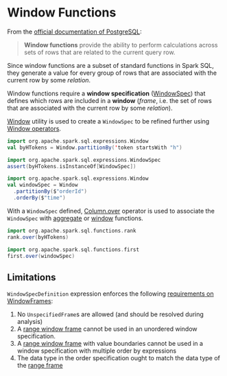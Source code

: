 # Window Functions

From the [official documentation of PostgreSQL](https://www.postgresql.org/docs/14/functions-window.html):

> **Window functions** provide the ability to perform calculations across sets of rows that are related to the current query row.

Since window functions are a subset of standard functions in Spark SQL, they generate a value for every group of rows that are associated with the current row by some _relation_.

Window functions require a **window specification** ([WindowSpec](WindowSpec.md)) that defines which rows are included in a **window** (_frame_, i.e. the set of rows that are associated with the current row by some _relation_).

[Window](Window.md) utility is used to create a `WindowSpec` to be refined further using [Window operators](Window.md#operators).

```scala
import org.apache.spark.sql.expressions.Window
val byHTokens = Window.partitionBy('token startsWith "h")
```

```scala
import org.apache.spark.sql.expressions.WindowSpec
assert(byHTokens.isInstanceOf[WindowSpec])
```

```scala
import org.apache.spark.sql.expressions.Window
val windowSpec = Window
  .partitionBy($"orderId")
  .orderBy($"time")
```

With a `WindowSpec` defined, [Column.over](../Column.md#over) operator is used to associate the `WindowSpec` with [aggregate](../functions/index.md#aggregate-functions) or [window](../functions/index.md#window-functions) functions.

```scala
import org.apache.spark.sql.functions.rank
rank.over(byHTokens)
```

```scala
import org.apache.spark.sql.functions.first
first.over(windowSpec)
```

## Limitations

`WindowSpecDefinition` expression enforces the following [requirements on WindowFrames](../expressions/WindowSpecDefinition.md#checkInputDataTypes):

1. No `UnspecifiedFrame`s are allowed (and should be resolved during analysis)
1. A [range window frame](RangeFrame.md) cannot be used in an unordered window specification.
1. A [range window frame](RangeFrame.md) with value boundaries cannot be used in a window specification with multiple order by expressions
1. The data type in the order specification ought to match the data type of the [range frame](RangeFrame.md)
